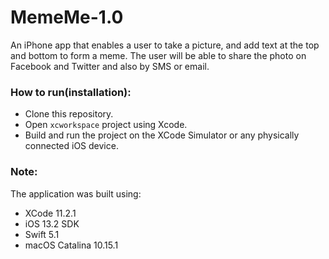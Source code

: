 # MemeMe-1.0

An iPhone app that enables a user to take a picture, and add text at the top and bottom to form a meme. The user will be able to share the photo on Facebook and Twitter and also by SMS or email.

### How to run(installation):

* Clone this repository.
* Open `xcworkspace` project using Xcode.
* Build and run the project on the XCode Simulator or any physically connected iOS device.

### Note:

The application was built using:

* XCode 11.2.1
* iOS 13.2 SDK
* Swift 5.1
* macOS Catalina 10.15.1
